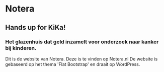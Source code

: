 # Notera
## Hands up for KiKa!
### Het glazenhuis dat geld inzamelt voor onderzoek naar kanker bij kinderen.
Dit is de website van Notera. Deze is te vinden op Notera.nl
De website is gebaseerd op het thema 'Flat Bootstrap' en draait op WordPress.
